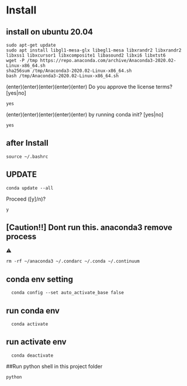 Install
=======

install on ubuntu 20.04
-----------------------
```
sudo apt-get update
sudo apt install libgl1-mesa-glx libegl1-mesa libxrandr2 libxrandr2 libxss1 libxcursor1 libxcomposite1 libasound2 libxi6 libxtst6
wget -P /tmp https://repo.anaconda.com/archive/Anaconda3-2020.02-Linux-x86_64.sh
sha256sum /tmp/Anaconda3-2020.02-Linux-x86_64.sh
bash /tmp/Anaconda3-2020.02-Linux-x86_64.sh
```
(enter)(enter)(enter)(enter)(enter)
Do you approve the license terms? [yes|no]
```
yes
```
(enter)(enter)(enter)(enter)(enter)
by running conda init? [yes|no]
```
yes
```

after Install
-------------
```
source ~/.bashrc
```


UPDATE
------
```
conda update --all
```
Proceed ([y]/n)?
```
y
```

[Caution!!] Dont run this. anaconda3 remove process
---------------------------------------------------
:warning:
```
rm -rf ~/anaconda3 ~/.condarc ~/.conda ~/.continuum
```

conda env setting
-----------------
```
  conda config --set auto_activate_base false
```

run conda env
-------------
```
  conda activate
```

run activate env
----------------
```
  conda deactivate
```

##Run python shell in this project folder
```
python
```
